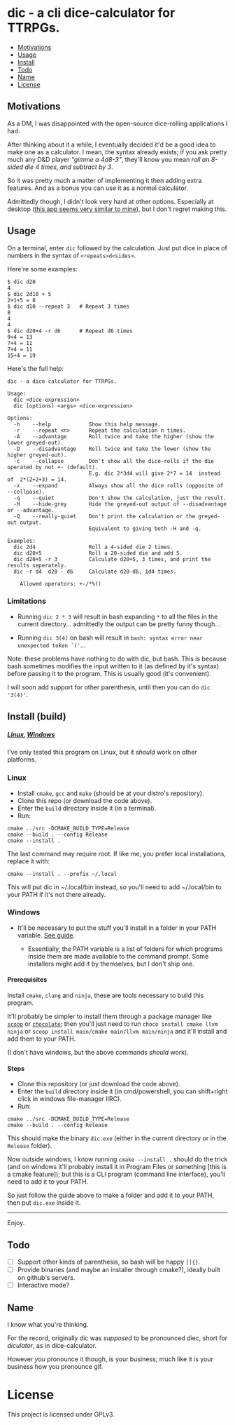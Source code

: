 # dic - a cli dice-calculator for TTRPGs.

- [Motivations](#motivations)
- [Usage](#usage)
- [Install](#install)
- [Todo](#todo)
- [Name](#name)
- [License](#license)

## Motivations

As a DM, I was disappointed with the open-source dice-rolling applications I had.

After thinking about it a while, I eventually decided it'd be a good idea to make one as a calculator. I mean, the syntax already exists;
if you ask pretty much any D&D player _"gimme a 4d8-3"_, they'll know you mean _roll an 8-sided die 4 times, and subtract by 3_.

So it was pretty much a matter of implementing it then adding extra features. And as a bonus you can use it as a normal calculator.

Admittedly though, I didn't look very hard at other options. Especially at desktop ([this app seems very similar to mine](https://github.com/dice-roller/cli)), but I don't regret making this.

## Usage

On a terminal, enter `dic` followed by the calculation. Just put dice in place of numbers in the syntax of `<repeats>d<sides>`.

Here're some examples:

```
$ dic d20
4
$ dic 2d10 + 5
2+1+5 = 8
$ dic d10 --repeat 3   # Repeat 3 times
8
4
4
$ dic d20+4 -r d6      # Repeat d6 times
9+4 = 13
7+4 = 11
7+4 = 11
15+4 = 19
```

Here's the full help:

```
dic - a dice calculator for TTRPGs.

Usage:
  dic <dice-expression>
  dic [options] <args> <dice-expression>

Options:
  -h    --help            Show this help message.
  -r    --repeat <n>      Repeat the calculation n times.
  -A    --advantage       Roll twice and take the higher (show the lower greyed-out).
  -D    --disadvantage    Roll twice and take the lower (show the higher greyed-out).
  -c    --collapse        Don't show all the dice-rolls if the die operated by not +- (default).
                          E.g. dic 2*3d4 will give 2*7 = 14  instead of  2*(2+2+3) = 14.
  -x    --expand          Always show all the dice rolls (opposite of --collpase).
  -q    --quiet           Don't show the calculation, just the result.
  -H    --hide-grey       Hide the greyed-out output of --disadvantage or --advantage.
  -Q    --really-quiet    Don't print the calculation or the greyed-out output.
                          Equivalent to giving both -H and -q.

Examples:
  dic 2d4                 Roll a 4-sided die 2 times.
  dic d20+5               Roll a 20-sided die and add 5.
  dic d20+5 -r 3          Calculate d20+5, 3 times, and print the results seperately.
  dic -r d4  d20 - d6     Calculate d20-d6, 1d4 times.

    Allowed operators: +-/*%()
```

### Limitations

- Running `dic 2 * 3` will result in bash expanding `*` to all the files in the current directory... admittedly the output can be pretty funny though...

- Running `dic 3(4)` on bash will result in ``bash: syntax error near unexpected token `('``...

Note: these problems have nothing to do with dic, but bash. This is because bash sometimes modifies the input written to it (as defined by it's syntax) before passing it to the program. This is usually good (it's convenient).

I will soon add support for other parenthesis, until then you can do `dic '3(4)'`.

## Install (build)

##### [Linux](#linux), [Windows](#windows)

I've only tested this program on Linux, but it *should* work on other platforms.

### Linux

- Install `cmake`, `gcc` and `make` (should be at your distro's repository).
- Clone this repo (or download the code above).
- Enter the `build` directory inside it (in a terminal).
- Run:

```
cmake ../src -DCMAKE_BUILD_TYPE=Release
cmake --build . --config Release
cmake --install .
```

The last command may require root. If like me, you prefer local installations, replace it with:

```
cmake --install . --prefix ~/.local
```

This will put dic in ~/.local/bin instead, so you'll need to add ~/.local/bin to your PATH if it's not there already.

### Windows

- It'll be necessary to put the stuff you'll install in a folder in your PATH variable. [See guide](https://stackoverflow.com/questions/44272416/how-to-add-a-folder-to-path-environment-variable-in-windows-10-with-screensho).

  - Essentially, the PATH variable is a list of folders for which programs inside them are made available to the command prompt. Some installers might add it by themselves, but I don't ship one.

#### Prerequisites

Install `cmake`, `clang` and `ninja`, these are tools necessary to build this program.

It'll probably be simpler to install them through a package manager like [`scoop`](https://scoop.sh/) or [`chocolate`](https://chocolatey.org/install#individual); then you'll just need to run `choco install cmake llvm ninja` or `scoop install main/cmake main/llvm main/ninja` and it'll install and add them to your PATH.

(I don't have windows, but the above commands *should* work).

#### Steps
 
- Clone this repository (or just download the code above).
- Enter the `build` directory inside it (in cmd/powershell, you can shift+right click in windows file-manager IIRC).
- Run:

```
cmake ../src -DCMAKE_BUILD_TYPE=Release
cmake --build . --config Release
```

This should make the binary `dic.exe` (either in the current directory or in the `Release` folder).

Now outside windows, I know running `cmake --install .` should do the trick (and on windows it'll probably install it in Program Files or something [this is a cmake feature]); but this is a CLI program (command line interface), you'll need to add it to your PATH.

So just follow the guide above to make a folder and add it to your PATH, then put `dic.exe` inside it.

---

Enjoy.

## Todo

- [ ] Support other kinds of parenthesis, so bash will be happy `[]{}`.
- [ ] Provide binaries (and maybe an installer through cmake?), ideally built on github's servers.
- [ ] Interactive mode?

## Name

I know what you're thinking.

For the record, originally dic was _supposed_ to be pronounced diec, short for _diculator_, as in dice-calculator.

However _you_ pronounce it though, is your business; much like it is your business how you pronounce gif.

# License

This project is licensed under GPLv3.
